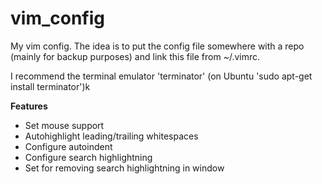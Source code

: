 # vim_config

My vim config. The idea is to put the config file somewhere with a repo (mainly for backup purposes) and link this file from ~/.vimrc.

I recommend the terminal emulator 'terminator' (on Ubuntu 'sudo apt-get install terminator')k

**Features**

- Set mouse support  
- Autohighlight leading/trailing whitespaces  
- Configure autoindent  
- Configure search highlightning  
- Set <Space> for removing search highlightning in window

